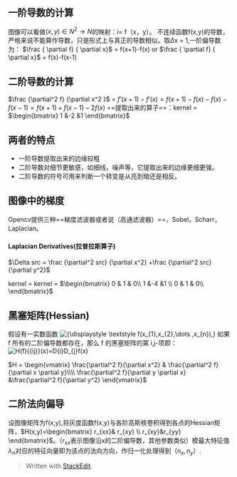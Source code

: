 
## 一阶导数的计算
图像可以看做$(x,y)\in N^{2}\rightarrow N$的映射：i= f（x，y）。
不连续函数f(x,y)的导数，严格来说不能算作导数，只是形式上与真正的导数相似。取$\Delta$x = 1,一阶偏导数为：
$\frac { \partial f} { \partial x}$ = f(x+1)-f(x)
or
$\frac { \partial f} { \partial x}$ = f(x)-f(x-1)
## 二阶导数的计算
$\frac {\partial^2 f} {\partial x^2 }$ = $f'(x+1)-f'(x) = f(x+1)-f(x)-{f(x)-f(x-1)} = f(x+1)+f(x-1)-2f(x)$
==提取出来的算子==：kernel = $\begin{bmatrix}
1 &-2  &1 
\end{bmatrix}$
## 两者的特点
- 一阶导数提取出来的边缘较粗
- 二阶导数对细节更敏感，如细线，噪声等，它提取出来的边缘更细更强。
- 二阶导数的符号可用来判断一个转变是从亮到暗还是相反。
## 图像中的梯度
Opencv提供三种==梯度滤波器或者说（高通滤波器）==，Sobel，Scharr，Laplacian。
#### 
####  Laplacian Derivatives(拉普拉斯算子)
$\Delta src = \frac {\partial^2 src} {\partial x^2} +\frac {\partial^2 src} {\partial y^2}$

kernel = kernel = $\begin{bmatrix}
0 & 1 & 0\\
1 &-4  &1 \\
0 & 1 & 0\\
\end{bmatrix}$

## 黑塞矩阵(Hessian)
假设有一实数函数 ![{\displaystyle \textstyle f(x_{1},x_{2},\dots ,x_{n}),}](https://wikimedia.org/api/rest_v1/media/math/render/svg/9ae30a831179af233ad961a841950332cad6146a)  如果  f  所有的二阶偏导数都存在，那么 f 的黑塞矩阵的第  i,j-项即：
![H(f)_{{ij}}(x)=D_{i}D_{j}f(x)](https://wikimedia.org/api/rest_v1/media/math/render/svg/376f63ba327a32b89317226051808ea857992cad)

$H = \begin{vmatrix}
 \frac{\partial^2 f}{\partial x^2} & \frac{\partial^2 f}{\partial x \partial y}\\\\ \frac{\partial^2 f}{\partial y \partial x} &\frac{\partial^2 f}{\partial y^2} 
\end{vmatrix}$
## 二阶法向偏导
设图像矩阵为f(x,y),将灰度函数f(x,y)与各阶高斯核卷积得到各点的Hessian矩阵，$H(x,y)=\begin{bmatrix}
 r_{xx}& r_{xy} \\ 
 r_{xy}&r_{yy} 
\end{bmatrix}$。（$r_{xx}$表示图像沿x的二阶偏导数，其他参数类似）模最大特征值$\lambda_n$对应的特征向量即为该点的法向方向，作归一化处理得到（$n_x,n_y$）.

> Written with [StackEdit](https://stackedit.io/).
<!--stackedit_data:
eyJoaXN0b3J5IjpbMTQxODA0MzUzMV19
-->
